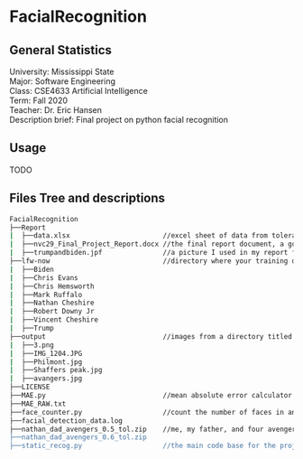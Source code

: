 # FacialRecognition

## General Statistics
University: Mississippi State <br/>
Major: Software Engineering<br/>
Class: CSE4633 Artificial Intelligence<br/>
Term: Fall 2020<br/>
Teacher: Dr. Eric Hansen<br/>
Description brief: Final project on python facial recognition<br/>

## Usage

TODO

## Files Tree and descriptions

```bash
FacialRecognition
├──Report                              
|  ├──data.xlsx                       //excel sheet of data from tolerances
|  ├──nvc29_Final_Project_Report.docx //the final report document, a good read
|  ├──trumpandbiden.jpf               //a picture I used in my report from one of the 2020 presidential debates
├──lfw-now                            //directory where your training data goes
|  ├──Biden                           
|  ├──Chris Evans
|  ├──Chris Hemsworth
|  ├──Mark Ruffalo
|  ├──Nathan Cheshire
|  ├──Robert Downy Jr
|  ├──Vincent Cheshire
|  ├──Trump
├──output                             //images from a directory titled "unknown" are searched for known faces. If any are found, they are highlighted and placed in this directory
|  ├──3.png
|  ├──IMG_1204.JPG
|  ├──Philmont.jpg
|  ├──Shaffers peak.jpg
|  ├──avangers.jpg
├──LICENSE
├──MAE.py                             //mean absolute error calculator
├──MAE_RAW.txt
├──face_counter.py                    //count the number of faces in an impage
├──facial_detection_data.log
├──nathan_dad_avengers_0.5_tol.zip    //me, my father, and four avengers facially recog'd at a tolerance of 0.5
├──nathan_dad_avengers_0.6_tol.zip
├──static_recog.py                    //the main code base for the project where you input your data
```
